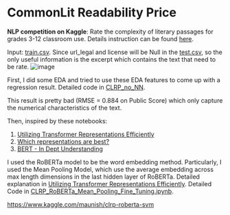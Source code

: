 # CommonLit Readability Price

**NLP competition on Kaggle**: Rate the complexity of literary passages for grades 3-12 classroom use. Details instruction can be found [here](https://www.kaggle.com/c/commonlitreadabilityprize).

Input: [train.csv](train.csv). Since url_legal and license will be Null in the [test.csv](test.csv), so the only useful information is the excerpt which contains the text that need to be rate. 
![image](https://user-images.githubusercontent.com/30295013/127888609-639481f1-7c5b-4823-9275-deb9ebbadcb7.png)


First, I did some EDA and tried to use these EDA features to come up with a regression result. Detailed code in [CLRP_no_NN](CLRP_no_NN.ipynb).

This result is pretty bad (RMSE = 0.884 on Public Score) which only capture the numerical characteristics of the text.

Then, inspired by these notebooks:

1)    [Utilizing Transformer Representations Efficiently](https://www.kaggle.com/rhtsingh/utilizing-transformer-representations-efficiently)
2)    [Which representations are best?](https://www.kaggle.com/rajat95gupta/mean-pooling-4-seeds)
3)    [BERT - In Dept Understanding](https://www.kaggle.com/mdfahimreshm/bert-in-depth-understanding)

I used the RoBERTa model to be the word embedding method. Particularly, I used the Mean Pooling Model, which use the average embedding across max length dimensions in the last hidden layer of RoBERTa. Detailed explanation in  [Utilizing Transformer Representations Efficiently](https://www.kaggle.com/rhtsingh/utilizing-transformer-representations-efficiently). Detailed Code in [CLRP_RoBERTa_Mean_Pooling_Fine_Tuning.ipynb](CLRP_RoBERTa_Mean_Pooling_Fine_Tuning.ipynb).



https://www.kaggle.com/maunish/clrp-roberta-svm
